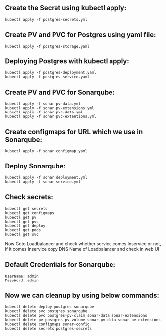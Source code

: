 Create the Secret using kubectl apply:
-------
    kubectl apply -f postgres-secrets.yml

Create PV and PVC for Postgres using yaml file:
-----
    kubectl apply -f postgres-storage.yaml

Deploying Postgres with kubectl apply:
-----------
    kubectl apply -f postgres-deployment.yaml
    kubectl apply -f postgres-service.yaml

Create PV and PVC for Sonarqube:
-------------
    kubectl apply -f sonar-pv-data.yml
    kubectl apply -f sonar-pv-extensions.yml
    kubectl apply -f sonar-pvc-data.yml
    kubectl apply -f sonar-pvc-extentions.yml
Create configmaps for URL which we use in Sonarqube:
-------
    kubectl apply -f sonar-configmap.yaml
Deploy Sonarqube:
-------------
    kubectl apply -f sonar-deployment.yml
    kubectl apply -f sonar-service.yml
Check secrets:
-------
    kubectl get secrets
    kubectl get configmaps
    kubectl get pv
    kubectl get pvc
    kubectl get deploy
    kubectl get pods
    kubectl get svc
    
Now Goto Loadbalancer and check whether service comes Inservice or not, If it comes Inservice copy DNS Name of Loadbalancer and check in web UI

Default Credentials for Sonarqube:
-------
    UserName: admin
    PassWord: admin
    
Now we can cleanup by using below commands:
--------
    kubectl delete deploy postgres sonarqube
    kubectl delete svc postgres sonarqube
    kubectl delete pvc postgres-pv-claim sonar-data sonar-extensions
    kubectl delete pv postgres-pv-volume sonar-pv-data sonar-pv-extensions
    kubectl delete configmaps sonar-config
    kubectl delete secrets postgres-secrets

